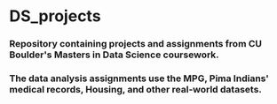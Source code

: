 # DS_projects
### Repository containing projects and assignments from CU Boulder's Masters in Data Science coursework.  
### The data analysis assignments use the MPG, Pima Indians' medical records, Housing, and other real-world datasets.
